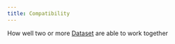 ```yaml
---
title: Compatibility
---
```

How well two or more [Dataset](danielesalvatore/data-analysts/foundations/dataset.md) are able to work together